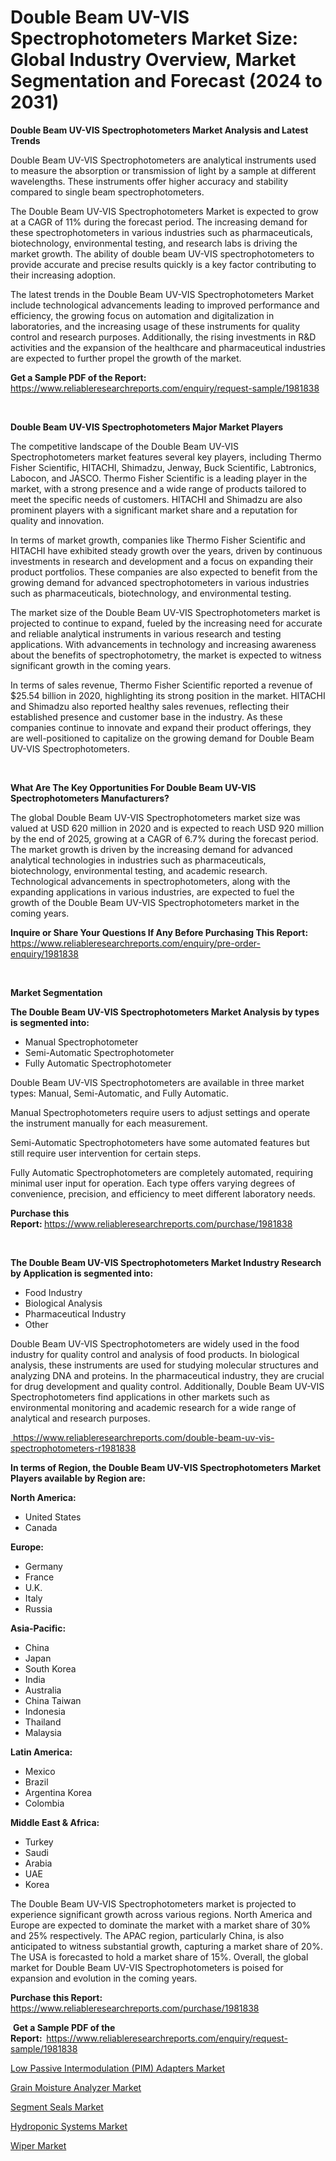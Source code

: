 <p><h1>Double Beam UV-VIS Spectrophotometers Market Size: Global Industry Overview, Market Segmentation and Forecast (2024 to 2031)</h1></p><p><strong>Double Beam UV-VIS Spectrophotometers Market Analysis and Latest Trends</strong></p>
<p><p>Double Beam UV-VIS Spectrophotometers are analytical instruments used to measure the absorption or transmission of light by a sample at different wavelengths. These instruments offer higher accuracy and stability compared to single beam spectrophotometers.</p><p>The Double Beam UV-VIS Spectrophotometers Market is expected to grow at a CAGR of 11% during the forecast period. The increasing demand for these spectrophotometers in various industries such as pharmaceuticals, biotechnology, environmental testing, and research labs is driving the market growth. The ability of double beam UV-VIS spectrophotometers to provide accurate and precise results quickly is a key factor contributing to their increasing adoption.</p><p>The latest trends in the Double Beam UV-VIS Spectrophotometers Market include technological advancements leading to improved performance and efficiency, the growing focus on automation and digitalization in laboratories, and the increasing usage of these instruments for quality control and research purposes. Additionally, the rising investments in R&D activities and the expansion of the healthcare and pharmaceutical industries are expected to further propel the growth of the market.</p></p>
<p><strong>Get a Sample PDF of the Report:&nbsp;</strong> <a href="https://www.reliableresearchreports.com/enquiry/request-sample/1981838">https://www.reliableresearchreports.com/enquiry/request-sample/1981838</a></p>
<p>&nbsp;</p>
<p><strong>Double Beam UV-VIS Spectrophotometers Major Market Players</strong></p>
<p><p>The competitive landscape of the Double Beam UV-VIS Spectrophotometers market features several key players, including Thermo Fisher Scientific, HITACHI, Shimadzu, Jenway, Buck Scientific, Labtronics, Labocon, and JASCO. Thermo Fisher Scientific is a leading player in the market, with a strong presence and a wide range of products tailored to meet the specific needs of customers. HITACHI and Shimadzu are also prominent players with a significant market share and a reputation for quality and innovation.</p><p>In terms of market growth, companies like Thermo Fisher Scientific and HITACHI have exhibited steady growth over the years, driven by continuous investments in research and development and a focus on expanding their product portfolios. These companies are also expected to benefit from the growing demand for advanced spectrophotometers in various industries such as pharmaceuticals, biotechnology, and environmental testing.</p><p>The market size of the Double Beam UV-VIS Spectrophotometers market is projected to continue to expand, fueled by the increasing need for accurate and reliable analytical instruments in various research and testing applications. With advancements in technology and increasing awareness about the benefits of spectrophotometry, the market is expected to witness significant growth in the coming years.</p><p>In terms of sales revenue, Thermo Fisher Scientific reported a revenue of $25.54 billion in 2020, highlighting its strong position in the market. HITACHI and Shimadzu also reported healthy sales revenues, reflecting their established presence and customer base in the industry. As these companies continue to innovate and expand their product offerings, they are well-positioned to capitalize on the growing demand for Double Beam UV-VIS Spectrophotometers.</p></p>
<p>&nbsp;</p>
<p><strong>What Are The Key Opportunities For Double Beam UV-VIS Spectrophotometers Manufacturers?</strong></p>
<p><p>The global Double Beam UV-VIS Spectrophotometers market size was valued at USD 620 million in 2020 and is expected to reach USD 920 million by the end of 2025, growing at a CAGR of 6.7% during the forecast period. The market growth is driven by the increasing demand for advanced analytical technologies in industries such as pharmaceuticals, biotechnology, environmental testing, and academic research. Technological advancements in spectrophotometers, along with the expanding applications in various industries, are expected to fuel the growth of the Double Beam UV-VIS Spectrophotometers market in the coming years.</p></p>
<p><strong>Inquire or Share Your Questions If Any Before Purchasing This Report:</strong> <a href="https://www.reliableresearchreports.com/enquiry/pre-order-enquiry/1981838">https://www.reliableresearchreports.com/enquiry/pre-order-enquiry/1981838</a></p>
<p>&nbsp;</p>
<p><strong>Market Segmentation</strong></p>
<p><strong>The Double Beam UV-VIS Spectrophotometers Market Analysis by types is segmented into:</strong></p>
<p><ul><li>Manual Spectrophotometer</li><li>Semi-Automatic Spectrophotometer</li><li>Fully Automatic Spectrophotometer</li></ul></p>
<p><p>Double Beam UV-VIS Spectrophotometers are available in three market types: Manual, Semi-Automatic, and Fully Automatic. </p><p>Manual Spectrophotometers require users to adjust settings and operate the instrument manually for each measurement. </p><p>Semi-Automatic Spectrophotometers have some automated features but still require user intervention for certain steps. </p><p>Fully Automatic Spectrophotometers are completely automated, requiring minimal user input for operation. Each type offers varying degrees of convenience, precision, and efficiency to meet different laboratory needs.</p></p>
<p><strong>Purchase this Report:&nbsp;</strong><a href="https://www.reliableresearchreports.com/purchase/1981838">https://www.reliableresearchreports.com/purchase/1981838</a></p>
<p>&nbsp;</p>
<p><strong>The Double Beam UV-VIS Spectrophotometers Market Industry Research by Application is segmented into:</strong></p>
<p><ul><li>Food Industry</li><li>Biological Analysis</li><li>Pharmaceutical Industry</li><li>Other</li></ul></p>
<p><p>Double Beam UV-VIS Spectrophotometers are widely used in the food industry for quality control and analysis of food products. In biological analysis, these instruments are used for studying molecular structures and analyzing DNA and proteins. In the pharmaceutical industry, they are crucial for drug development and quality control. Additionally, Double Beam UV-VIS Spectrophotometers find applications in other markets such as environmental monitoring and academic research for a wide range of analytical and research purposes.</p></p>
<p><a href="https://www.reliableresearchreports.com/double-beam-uv-vis-spectrophotometers-r1981838">&nbsp;https://www.reliableresearchreports.com/double-beam-uv-vis-spectrophotometers-r1981838</a></p>
<p><strong>In terms of Region, the Double Beam UV-VIS Spectrophotometers Market Players available by Region are:</strong></p>
<p>
    <p> <strong> North America: </strong>
        <ul>
            <li>United States</li>
            <li>Canada</li>
        </ul>
        </p> 
    <p> <strong> Europe: </strong>
        <ul>
            <li>Germany</li>
            <li>France</li>
            <li>U.K.</li>
            <li>Italy</li>
            <li>Russia</li>
        </ul>
        </p> 
    <p> <strong> Asia-Pacific: </strong>
        <ul>
            <li>China</li>
            <li>Japan</li>
            <li>South Korea</li>
            <li>India</li>
            <li>Australia</li>
            <li>China Taiwan</li>
            <li>Indonesia</li>
            <li>Thailand</li>
            <li>Malaysia</li>
        </ul>
        </p> 
    <p> <strong> Latin America: </strong>
        <ul>
            <li>Mexico</li>
            <li>Brazil</li>
            <li>Argentina Korea</li>
            <li>Colombia</li>
        </ul>
        </p> 
    <p> <strong> Middle East & Africa: </strong>
        <ul>
            <li>Turkey</li>
            <li>Saudi</li>
            <li>Arabia</li>
            <li>UAE</li>
            <li>Korea</li>
        </ul>
    </p>
    </p>
<p><p>The Double Beam UV-VIS Spectrophotometers market is projected to experience significant growth across various regions. North America and Europe are expected to dominate the market with a market share of 30% and 25% respectively. The APAC region, particularly China, is also anticipated to witness substantial growth, capturing a market share of 20%. The USA is forecasted to hold a market share of 15%. Overall, the global market for Double Beam UV-VIS Spectrophotometers is poised for expansion and evolution in the coming years.</p></p>
<p><strong>Purchase this Report: </strong><a href="https://www.reliableresearchreports.com/purchase/1981838">https://www.reliableresearchreports.com/purchase/1981838</a></p>
<p>&nbsp;<strong>Get a Sample PDF of the Report:&nbsp;&nbsp;</strong><a href="https://www.reliableresearchreports.com/enquiry/request-sample/1981838">https://www.reliableresearchreports.com/enquiry/request-sample/1981838</a></p>
<p><strong></strong></p>
<p><p><a href="https://github.com/qrkceaah30/Market-Research-Report-List-1/blob/main/low-passive-intermodulation-pim-adapters-market.md">Low Passive Intermodulation (PIM) Adapters Market</a></p><p><a href="https://www.linkedin.com/pulse/global-grain-moisture-analyzer-market-size-expected-experience-u6vee?trackingId=X8xmIHMtS4%2BVMwkAROwbVw%3D%3D">Grain Moisture Analyzer Market</a></p><p><a href="https://github.com/yadanielu/Market-Research-Report-List-1/blob/main/segment-seals-market.md">Segment Seals Market</a></p><p><a href="https://www.linkedin.com/pulse/global-hydroponic-systems-market-focus-application-end-use-hissc?trackingId=JGZrRPb%2FSW6Pd33V8Kmbrg%3D%3D">Hydroponic Systems Market</a></p><p><a href="https://www.linkedin.com/pulse/future-trends-global-wiper-market-insights-analysis-from-lgy2e?trackingId=gXCClI1YTju9RsZ432McWA%3D%3D">Wiper Market</a></p></p>
